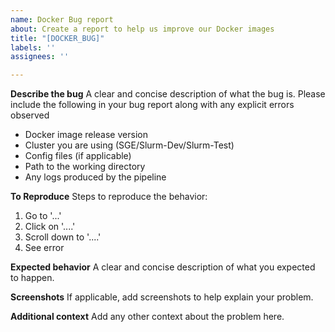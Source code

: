 ```yaml
---
name: Docker Bug report
about: Create a report to help us improve our Docker images
title: "[DOCKER_BUG]"
labels: ''
assignees: ''

---
```


**Describe the bug**
A clear and concise description of what the bug is. Please include the following in your bug report along with any explicit errors observed
* Docker image release version
* Cluster you are using (SGE/Slurm-Dev/Slurm-Test)
* Config files (if applicable)
* Path to the working directory
* Any logs produced by the pipeline

**To Reproduce**
Steps to reproduce the behavior:
1. Go to '...'
2. Click on '....'
3. Scroll down to '....'
4. See error

**Expected behavior**
A clear and concise description of what you expected to happen.

**Screenshots**
If applicable, add screenshots to help explain your problem.

**Additional context**
Add any other context about the problem here.

